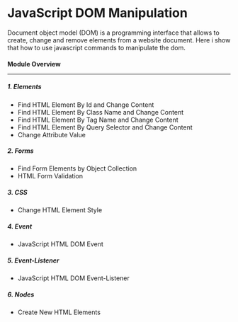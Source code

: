 # JavaScript DOM Manipulation
Document object model (DOM) is a programming interface that allows to create, change and remove elements from a website document. Here i show that how to use javascript commands to manipulate the dom.
 
#### Module Overview <hr>

##### 1. Elements
* Find HTML Element By Id and Change Content
* Find HTML Element By Class Name and Change Content
* Find HTML Element By Tag Name and Change Content
* Find HTML Element By Query Selector and Change Content
* Change Attribute Value

##### 2. Forms
* Find Form Elements by Object Collection
* HTML Form Validation 

##### 3. CSS
* Change HTML Element Style

##### 4. Event
* JavaScript HTML DOM  Event

##### 5. Event-Listener
* JavaScript HTML DOM  Event-Listener 

##### 6. Nodes
* Create New HTML Elements